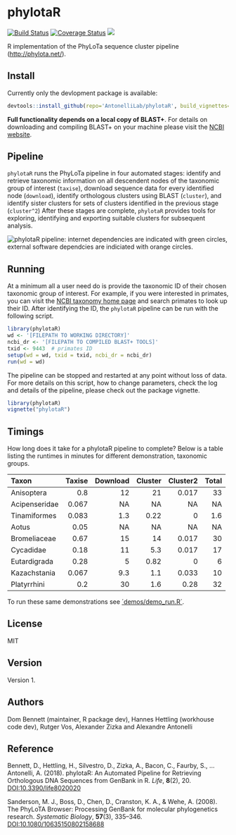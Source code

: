 # phylotaR
[![Build Status](https://travis-ci.org/AntonelliLab/phylotaR.svg?branch=master)](https://travis-ci.org/AntonelliLab/phylotaR) [![Coverage Status](https://coveralls.io/repos/github/AntonelliLab/phylotaR/badge.svg?branch=master)](https://coveralls.io/github/AntonelliLab/phylotaR?branch=master) [![](https://badges.ropensci.org/187_status.svg)](https://github.com/ropensci/onboarding/issues/187)

R implementation of the PhyLoTa sequence cluster pipeline (http://phylota.net/).

## Install
Currently only the devlopment package is available:

```r
devtools::install_github(repo='AntonelliLab/phylotaR', build_vignettes=TRUE)
```

**Full functionality depends on a local copy of BLAST+**. For details on downloading and compiling BLAST+ on your machine please visit the [NCBI website](https://www.ncbi.nlm.nih.gov/books/NBK279690/).

## Pipeline

`phylotaR` runs the PhyLoTa pipeline in four automated stages: identify and retrieve taxonomic information on all descendent nodes of the taxonomic group of interest (`taxise`), download sequence data for every identified node (`download`), identify orthologous clusters using BLAST (`cluster`), and identify sister clusters for sets of clusters identified in the previous stage (`cluster^2`) After these stages are complete, `phylotaR` provides tools for exploring, identifying and exporting suitable clusters for subsequent analysis.

![phylotaR pipeline: internet dependencies are indicated with green circles, external software dependcies are indiciated with orange circles.](https://github.com/DomBennett/phylotaR/raw/master/other/stages.png)

## Running

At a minimum all a user need do is provide the taxonomic ID of their chosen taxonomic group of interest. For example, if you were interested in primates, you can visit the [NCBI taxonomy home page](https://www.ncbi.nlm.nih.gov/Taxonomy/taxonomyhome.html/) and search primates to look up their ID. After identifying the ID, the `phylotaR` pipeline can be run with the following script.

```r
library(phylotaR)
wd <- '[FILEPATH TO WORKING DIRECTORY]'
ncbi_dr <- '[FILEPATH TO COMPILED BLAST+ TOOLS]'
txid <- 9443  # primates ID
setup(wd = wd, txid = txid, ncbi_dr = ncbi_dr)
run(wd = wd)
```

The pipeline can be stopped and restarted at any point without loss of data. For more details on this script, how to change parameters, check the log and details of the pipeline, please check out the package vignette.

```r
library(phylotaR)
vignette("phylotaR")
```

## Timings

How long does it take for a phylotaR pipeline to complete? Below is a table listing the runtimes in minutes for different demonstration, taxonomic groups. 

Taxon|Taxise|Download|Cluster|Cluster2|Total|
|:--|--:|--:|--:|--:|--:|
Anisoptera|0.8|12|21|0.017|33|
Acipenseridae|0.067|NA|NA|NA|NA|
Tinamiformes|0.083|1.3|0.22|0|1.6|
Aotus|0.05|NA|NA|NA|NA|
Bromeliaceae|0.67|15|14|0.017|30|
Cycadidae|0.18|11|5.3|0.017|17|
Eutardigrada|0.28|5|0.82|0|6|
Kazachstania|0.067|9.3|1.1|0.033|10|
Platyrrhini|0.2|30|1.6|0.28|32|

To run these same demonstrations see [´demos/demo_run.R´](demos/demos_run.R). 

## License

MIT

## Version

Version 1.

## Authors

Dom Bennett (maintainer, R package dev), Hannes Hettling (workhouse code dev), Rutger Vos, Alexander Zizka and Alexandre Antonelli

## Reference

Bennett, D., Hettling, H., Silvestro, D., Zizka, A., Bacon, C., Faurby, S., … Antonelli, A. (2018). phylotaR: An Automated Pipeline for Retrieving Orthologous DNA Sequences from GenBank in R. *Life*, **8**(2), 20. [DOI:10.3390/life8020020](https://doi.org/10.3390/life8020020)

Sanderson, M. J., Boss, D., Chen, D., Cranston, K. A., & Wehe, A. (2008). The PhyLoTA Browser: Processing GenBank for molecular phylogenetics research. *Systematic Biology*, **57**(3), 335–346. [DOI:10.1080/10635150802158688](https://doi.org/10.1080/10635150802158688)
